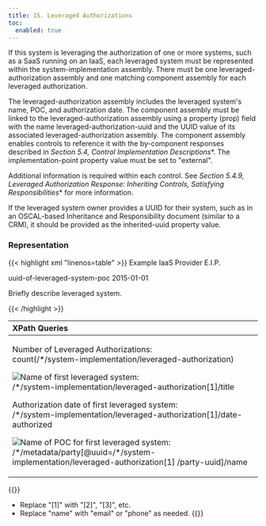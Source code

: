 ```yaml
---
title: 15. Leveraged Authorizations
toc:
  enabled: true
---
```



If this system is leveraging the authorization of one or more systems, such as a SaaS running on an IaaS, each leveraged system must be represented within the system-implementation assembly. There must be one leveraged-authorization assembly and one matching component assembly for each leveraged authorization.

The leveraged-authorization assembly includes the leveraged system's name, POC, and authorization date. The component assembly must be linked to the leveraged-authorization assembly using a property (prop) field with the name leveraged-authorization-uuid and the UUID value of its associated leveraged-authorization assembly. The component assembly enables controls to reference it with the by-component responses described in *Section 5.4, Control Implementation Descriptions**. The implementation-point property value must be set to "external".

Additional information is required within each control. See *Section 5.4.9, Leveraged Authorization Response: Inheriting Controls, Satisfying Responsibilities** for more information.

If the leveraged system owner provides a UUID for their system, such as in an OSCAL-based Inheritance and Responsibility document (similar to a CRM), it should be provided as the inherited-uuid property value.

### **Representation**

{{< highlight xml "linenos=table" >}}
<metadata>
      <party uuid="uuid-value">
         <name>Example IaaS Provider</name>
         <short-name>E.I.P.</short-name>
      </party>
   </metadata>
   <!-- import-profile, system-characteristics -->
   <system-implementation>
      <!-- prop -->
      <leveraged-authorization uuid="uuid-value" >
         <title>Name of Underlying System</title>
         <link href="//path/to/leveraged_system_legacy_crm.xslt" />
         <link href="//path/to/leveraged_system_responsibility_and_inheritance.xml" />
         <party-uuid>uuid-of-leveraged-system-poc</party-uuid>
         <date-authorized>2015-01-01</date-authorized>
      </leveraged-authorization>
      <!-- user -->
      <component uuid="uuid-of-leveraged-system" type="leveraged-system">
         <title>Name of Leveraged System</title>
         <description>
            <p>Briefly describe leveraged system.</p>
         </description>
         <prop name="leveraged-authorization-uuid" value=”5a9c98ab-8e5e-433d-a7bd-515c07cd1497”/>
         <prop name="inherited-uuid" value=”11111111-0000-4000-9001-000000000001”/>
         <prop name="implementation-point" value=”external”/>
         <status state="operational"/>
      </component>
   </system-implementation>

{{< /highlight >}}

|**XPath Queries**|
| :- |
|<p>Number of Leveraged Authorizations:<br>count(/\*/system-implementation/leveraged-authorization)</p><p>![](Aspose.Words.7bfddc9e-5b98-4429-b7c2-765eea0b5316.059.png)Name of first leveraged system:<br>/\*/system-implementation/leveraged-authorization[1]/title</p><p>Authorization date of first leveraged system:<br>/\*/system-implementation/leveraged-authorization[1]/date-authorized</p><p>![](Aspose.Words.7bfddc9e-5b98-4429-b7c2-765eea0b5316.060.png)Name of POC for first leveraged system:<br>/\*/metadata/party[@uuid=/\*/system-implementation/leveraged-authorization[1] /party-uuid]/name</p>|

{{<callout>}}
- Replace "[1]" with "[2]", "[3]", etc.
- Replace "name" with "email" or "phone" as needed.
{{</callout>}}